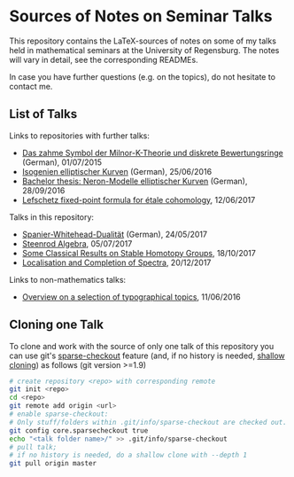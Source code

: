 # Sources of Notes on Seminar Talks
This repository contains the LaTeX-sources of notes on some of 
my talks held in mathematical seminars at the University of Regensburg.
The notes will vary in detail, see the corresponding READMEs.

In case you have further questions (e.g. on the topics), do not hesitate to contact me.

## List of Talks
Links to repositories with further talks:
- [Das zahme Symbol der Milnor-K-Theorie und diskrete Bewertungsringe](https://github.com/gesina/k-theory)
  (German), 01/07/2015
- [Isogenien elliptischer Kurven](https://github.com/gesina/isogenien)
  (German), 25/06/2016
- [Bachelor thesis: Neron-Modelle elliptischer Kurven](https://github.com/gesina/neron_models)
  (German), 28/09/2016
- [Lefschetz fixed-point formula for étale cohomology](https://github.com/gesina/lefschetz_fixed-point_formula),
  12/06/2017
  
Talks in this repository:
- [Spanier-Whitehead-Dualität](./spanier_whitehead_duality)
  (German), 24/05/2017
- [Steenrod Algebra](./steenrod_algebra),
  05/07/2017
- [Some Classical Results on Stable Homotopy Groups](./some_classical_results),
  18/10/2017
- [Localisation and Completion of Spectra](./localisation_completion_of_spectra),
  20/12/2017
  
Links to non-mathematics talks:
- [Overview on a selection of typographical topics](https://github.com/gesina/typography_talk),
  11/06/2016

## Cloning one Talk
To clone and work with the source of only one talk of this repository you can use 
git's [sparse-checkout](https://git-scm.com/docs/git-read-tree#_sparse_checkout) feature
(and, if no history is needed, [shallow cloning](https://git-scm.com/docs/git-clone)) 
as follows (git version >=1.9)

```bash
# create repository <repo> with corresponding remote
git init <repo>
cd <repo>
git remote add origin <url>
# enable sparse-checkout: 
# Only stuff/folders within .git/info/sparse-checkout are checked out.
git config core.sparsecheckout true
echo "<talk folder name>/" >> .git/info/sparse-checkout
# pull talk; 
# if no history is needed, do a shallow clone with --depth 1
git pull origin master
```
